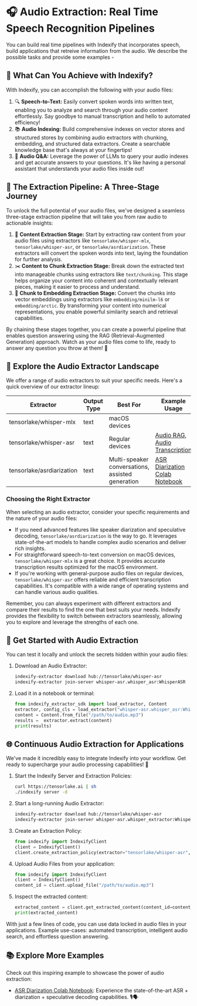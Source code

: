 # 🎧 Audio Extraction: Real Time Speech Recognition Pipelines 

You can build real time pipelines with Indexify that incorporates speech, build applications that retreive information from the audio. We describe the possible tasks and provide some examples -

## 🌟 What Can You Achieve with Indexify?

With Indexify, you can accomplish the following with your audio files:

1. 🔍 **Speech-to-Text:** Easily convert spoken words into written text, enabling you to analyze and search through your audio content effortlessly. Say goodbye to manual transcription and hello to automated efficiency!
2. 📚 **Audio Indexing:** Build comprehensive indexes on vector stores and structured stores by combining audio extractors with chunking, embedding, and structured data extractors. Create a searchable knowledge base that's always at your fingertips!
3. 🤖 **Audio Q&A:** Leverage the power of LLMs to query your audio indexes and get accurate answers to your questions. It's like having a personal assistant that understands your audio files inside out!

## 🔧 The Extraction Pipeline: A Three-Stage Journey

To unlock the full potential of your audio files, we've designed a seamless three-stage extraction pipeline that will take you from raw audio to actionable insights:

1. 🎤 **Content Extraction Stage:** Start by extracting raw content from your audio files using extractors like `tensorlake/whisper-mlx`, `tensorlake/whisper-asr`, or `tensorlake/asrdiarization`. These extractors will convert the spoken words into text, laying the foundation for further analysis.
2. ✂️ **Content to Chunk Extraction Stage:** Break down the extracted text into manageable chunks using extractors like `text/chunking`. This stage helps organize your content into coherent and contextually relevant pieces, making it easier to process and understand.
3. 🧠 **Chunk to Embedding Extraction Stage:** Convert the chunks into vector embeddings using extractors like `embedding/minilm-l6` or `embedding/arctic`. By transforming your content into numerical representations, you enable powerful similarity search and retrieval capabilities.

By chaining these stages together, you can create a powerful pipeline that enables question answering using the RAG (Retrieval-Augmented Generation) approach. Watch as your audio files come to life, ready to answer any question you throw at them! 🚀

## 🌈 Explore the Audio Extractor Landscape

We offer a range of audio extractors to suit your specific needs. Here's a quick overview of our extractor lineup:

| Extractor                | Output Type | Best For                                                                             | Example Usage                                                                                                                                  |
|--------------------------|-------------|--------------------------------------------------------------------------------------|------------------------------------------------------------------------------------------------------------------------------------------------|
| tensorlake/whisper-mlx   | text        | macOS devices                                                                        |   |
| tensorlake/whisper-asr   | text        | Regular devices                                                                      | [Audio RAG](../examples/audio_rag.ipynb), [Audio Transcription](../examples/audio_transcription.ipynb)                                                            |
| tensorlake/asrdiarization | text        | Multi-speaker conversations, assisted generation            | [ASR Diarization Colab Notebook](https://colab.research.google.com/drive/1aW6DdAkxTQWZcCe1fS0QCVZ6GeQFji2S?usp=sharing)                       |

### Choosing the Right Extractor

When selecting an audio extractor, consider your specific requirements and the nature of your audio files:

- If you need advanced features like speaker diarization and speculative decoding, `tensorlake/asrdiarization` is the way to go. It leverages state-of-the-art models to handle complex audio scenarios and deliver rich insights.
- For straightforward speech-to-text conversion on macOS devices, `tensorlake/whisper-mlx` is a great choice. It provides accurate transcription results optimized for the macOS environment.
- If you're working with general-purpose audio files on regular devices, `tensorlake/whisper-asr` offers reliable and efficient transcription capabilities. It's compatible with a wide range of operating systems and can handle various audio qualities.

Remember, you can always experiment with different extractors and compare their results to find the one that best suits your needs. Indexify provides the flexibility to switch between extractors seamlessly, allowing you to explore and leverage the strengths of each one.

## 🚀 Get Started with Audio Extraction

You can test it locally and unlock the secrets hidden within your audio files:

1. Download an Audio Extractor:
   ```bash
   indexify-extractor download hub://tensorlake/whisper-asr
   indexify-extractor join-server whisper-asr.whisper_asr:WhisperASR
   ```

2. Load it in a notebook or terminal:
   ```python
   from indexify_extractor_sdk import load_extractor, Content
   extractor, config_cls = load_extractor("whisper-asr.whisper_asr:WhisperASR")
   content = Content.from_file("/path/to/audio.mp3")
   results =  extractor.extract(content)
   print(results)
   ```

## 🌐 Continuous Audio Extraction for Applications

We've made it incredibly easy to integrate Indexify into your workflow. Get ready to supercharge your audio processing capabilities! 🔋

1. Start the Indexify Server and Extraction Policies:
   ```bash
   curl https://tensorlake.ai | sh
   ./indexify server -d
   ```

2. Start a long-running Audio Extractor:
   ```bash
   indexify-extractor download hub://tensorlake/whisper-asr  
   indexify-extractor join-server whisper-asr.whisper_extractor:WhisperExtractor
   ```

3. Create an Extraction Policy:
   ```python
   from indexify import IndexifyClient
   client = IndexifyClient()
   client.create_extraction_policy(extractor="tensorlake/whisper-asr", name="my-audio-extractor")
   ```

4. Upload Audio Files from your application:
   ```python
   from indexify import IndexifyClient  
   client = IndexifyClient()
   content_id = client.upload_file("/path/to/audio.mp3")
   ```

5. Inspect the extracted content:
   ```python
   extracted_content = client.get_extracted_content(content_id=content_id)
   print(extracted_content)  
   ```

With just a few lines of code, you can use data locked in audio files in your applications. Example use-cases: automated transcription, intelligent audio search, and effortless question answering.

## 📚 Explore More Examples

Check out this inspiring example to showcase the power of audio extraction:

- [ASR Diarization Colab Notebook](https://colab.research.google.com/drive/1aW6DdAkxTQWZcCe1fS0QCVZ6GeQFji2S?usp=sharing): Experience the state-of-the-art ASR + diarization + speculative decoding capabilities. 🎙️🗣️

